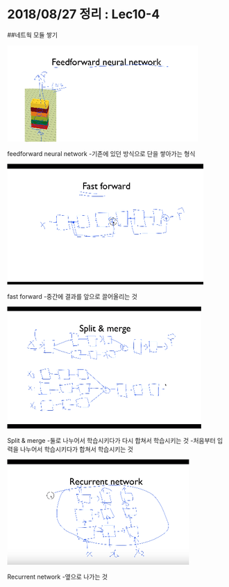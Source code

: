# 2018/08/27 정리 : Lec10-4
##네트웍 모듈 쌓기


![](https://github.com/MoDeep/1st-Grade-Study/blob/master/Summaries/Yoonsu/images/lec10-4-1.PNG?raw=true)

feedforward neural network
-기존에 있던 방식으로 단을 쌓아가는 형식

![](https://github.com/MoDeep/1st-Grade-Study/blob/master/Summaries/Yoonsu/images/lec10-4-2.PNG?raw=true)

fast forward 
-중간에 결과를 앞으로 끌어올리는 것

![](https://github.com/MoDeep/1st-Grade-Study/blob/master/Summaries/Yoonsu/images/lec10-4-3.PNG?raw=true)

Split & merge
-둘로 나누어서 학습시키다가 다시 합쳐서 학습시키는 것
-처음부터 입력을 나누어서 학습시키다가 합쳐서 학습시키는 것

![](https://github.com/MoDeep/1st-Grade-Study/blob/master/Summaries/Yoonsu/images/lec10-4-4.PNG?raw=true)

Recurrent network
-옆으로 나가는 것